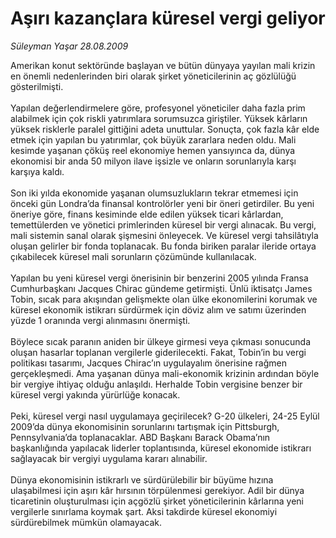 # Aşırı kazançlara küresel vergi geliyor

*Süleyman Yaşar 28.08.2009*

<div class="taraf_structure_2col_1zq">
<div class="margen_n">



 <p>Amerikan konut sektöründe başlayan ve bütün dünyaya yayılan mali krizin en önemli nedenlerinden biri olarak şirket yöneticilerinin aç gözlülüğü gösterilmişti. <br/><br/>Yapılan değerlendirmelere göre, profesyonel yöneticiler daha fazla prim alabilmek için çok riskli yatırımlara sorumsuzca giriştiler. Yüksek kârların yüksek risklerle paralel gittiğini adeta unuttular. Sonuçta, çok fazla kâr elde etmek için yapılan bu yatırımlar, çok büyük zararlara neden oldu. Mali kesimde yaşanan çöküş reel ekonomiye hemen yansıyınca da, dünya ekonomisi bir anda 50 milyon ilave işsizle ve onların sorunlarıyla karşı karşıya kaldı. <br/><br/>Son iki yılda ekonomide yaşanan olumsuzlukların tekrar etmemesi için önceki gün Londra’da finansal kontrolörler yeni bir öneri getirdiler. Bu yeni öneriye göre, finans kesiminde elde edilen yüksek ticari kârlardan, temettülerden ve yönetici primlerinden küresel bir vergi alınacak. Bu vergi, mali sistemin sanal olarak şişmesini önleyecek. Ve küresel vergi tahsilâtıyla oluşan gelirler bir fonda toplanacak. Bu fonda biriken paralar ileride ortaya çıkabilecek küresel mali sorunların çözümünde kullanılacak. <br/><br/>Yapılan bu yeni küresel vergi önerisinin bir benzerini 2005 yılında Fransa Cumhurbaşkanı Jacques Chirac gündeme getirmişti. Ünlü iktisatçı James Tobin, sıcak para akışından gelişmekte olan ülke ekonomilerini korumak ve küresel ekonomik istikrarı sürdürmek için döviz alım ve satımı üzerinden yüzde 1 oranında vergi alınmasını önermişti. <br/><br/>Böylece sıcak paranın aniden bir ülkeye girmesi veya çıkması sonucunda oluşan hasarlar toplanan vergilerle giderilecekti. Fakat, Tobin’in bu vergi politikası tasarımı, Jacques Chirac’ın uygulayalım önerisine rağmen gerçekleşmedi. Ama yaşanan dünya mali-ekonomik krizinin ardından böyle bir vergiye ihtiyaç olduğu anlaşıldı. Herhalde Tobin vergisine benzer bir küresel vergi yakında yürürlüğe konacak. <br/><br/>Peki, küresel vergi nasıl uygulamaya geçirilecek? G-20 ülkeleri, 24-25 Eylül 2009’da dünya ekonomisinin sorunlarını tartışmak için Pittsburgh, Pennsylvania’da toplanacaklar. ABD Başkanı Barack Obama’nın başkanlığında yapılacak liderler toplantısında, küresel ekonomide istikrarı sağlayacak bir vergiyi uygulama kararı alınabilir. <br/><br/>Dünya ekonomisinin istikrarlı ve sürdürülebilir bir büyüme hızına ulaşabilmesi için aşırı kâr hırsının törpülenmesi gerekiyor. Adil bir dünya ticaretinin oluşturulması için açgözlü şirket yöneticilerinin kârlarına yeni vergilerle sınırlama koymak şart. Aksi takdirde küresel ekonomiyi sürdürebilmek mümkün olamayacak.</p>
<br/>
<br/>
<br/>



<br/>


<div id="taraf_not">
</div>

</div>


</div>
